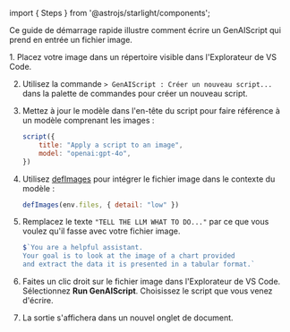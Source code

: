 import { Steps } from '@astrojs/starlight/components';

Ce guide de démarrage rapide illustre comment écrire un GenAIScript qui prend en entrée un fichier image.

<Steps>
  1. Placez votre image dans un répertoire visible dans l'Explorateur de VS Code.

  2. Utilisez la commande `> GenAIScript : Créer un nouveau script...` dans la palette de commandes pour créer un nouveau script.

  3. Mettez à jour le modèle dans l'en-tête du script pour faire référence à un modèle comprenant les images :
     ```js
     script({
         title: "Apply a script to an image",
         model: "openai:gpt-4o",
     })
     ```

  4. Utilisez [defImages](../../reference/scripts/images/) pour intégrer le fichier image dans le contexte du modèle :
     ```js
     defImages(env.files, { detail: "low" })
     ```

  5. Remplacez le texte `"TELL THE LLM WHAT TO DO..."` par ce que vous voulez qu'il fasse avec votre fichier image.
     ```js
     $`You are a helpful assistant. 
     Your goal is to look at the image of a chart provided
     and extract the data it is presented in a tabular format.`
     ```

  6. Faites un clic droit sur le fichier image dans l'Explorateur de VS Code. Sélectionnez **Run GenAIScript**. Choisissez le script que vous venez d'écrire.

  7. La sortie s'affichera dans un nouvel onglet de document.
</Steps>